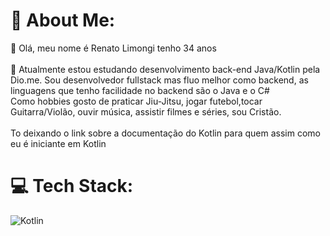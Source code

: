 # 💫 About Me:

💜 Olá, meu nome é Renato Limongi tenho 34 anos<br><br>🌱 Atualmente estou estudando desenvolvimento back-end Java/Kotlin pela Dio.me. Sou desenvolvedor fullstack mas fluo melhor como backend, as linguagens que tenho facilidade no backend são o Java e o C# <br> Como hobbies gosto de praticar Jiu-Jitsu, jogar futebol,tocar Guitarra/Violão, ouvir música, assistir filmes e séries, sou Cristão.<br><br> To deixando o link sobre a documentação do Kotlin para quem assim como eu é iniciante em Kotlin

# 💻 Tech Stack:

![Kotlin](https://developer.android.com/kotlin?gclid=Cj0KCQjwvL-oBhCxARIsAHkOiu358mz9XhUKSoYC_tomCP3ZhlMJ7BHtA2jF4dZS9O-KSNIDVd709r4aAm5SEALw_wcB&gclsrc=aw.ds&hl=pt-br) 


